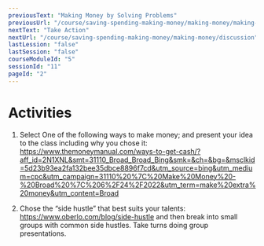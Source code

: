 ```yaml
---
previousText: "Making Money by Solving Problems"
previousUrl: "/course/saving-spending-making-money/making-money/making-money-by-solving-problems"
nextText: "Take Action"
nextUrl: "/course/saving-spending-making-money/making-money/discussion"
lastLession: "false"
lastSession: "false"
courseModuleId: "5"
sessionId: "11"
pageId: "2"
---
```



# Activities

1. Select One of the following ways to make money; and present your idea to the class including why you chose it:
https://www.themoneymanual.com/ways-to-get-cash/?aff_id=2N1XNL&smt=31110_Broad_Broad_Bing&smk=&ch=&bg=&msclkid=5d23b93ea2fa132bee35dbce8896f7cd&utm_source=bing&utm_medium=cpc&utm_campaign=31110%20%7C%20Make%20Money%20-%20Broad%20%7C%206%2F24%2F2022&utm_term=make%20extra%20money&utm_content=Broad

2. Chose the “side hustle” that best suits your talents: https://www.oberlo.com/blog/side-hustle and then break into small groups with common side hustles. Take turns doing group presentations.  
